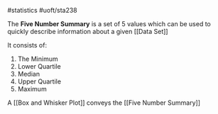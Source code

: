 #statistics 
#uoft/sta238 

The **Five Number Summary** is a set of 5 values which can be used to quickly describe information about a given [[Data Set]]

It consists of:
1. The Minimum
2. Lower Quartile
3. Median
4. Upper Quartile
5. Maximum

A [[Box and Whisker Plot]] conveys the [[Five Number Summary]]

